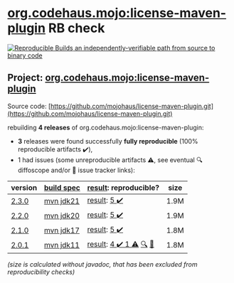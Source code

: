[org.codehaus.mojo:license-maven-plugin](https://central.sonatype.com/artifact/org.codehaus.mojo/license-maven-plugin/versions) RB check
=======

[![Reproducible Builds](https://reproducible-builds.org/images/logos/rb.svg) an independently-verifiable path from source to binary code](https://reproducible-builds.org/)

## Project: [org.codehaus.mojo:license-maven-plugin](https://central.sonatype.com/artifact/org.codehaus.mojo/license-maven-plugin/versions)

Source code: [https://github.com/mojohaus/license-maven-plugin.git](https://github.com/mojohaus/license-maven-plugin.git)

rebuilding **4 releases** of org.codehaus.mojo:license-maven-plugin:
- **3** releases were found successfully **fully reproducible** (100% reproducible artifacts :heavy_check_mark:),
- 1 had issues (some unreproducible artifacts :warning:, see eventual :mag: diffoscope and/or :memo: issue tracker links):

| version | [build spec](/BUILDSPEC.md) | [result](https://reproducible-builds.org/docs/jvm/): reproducible? | size |
| -- | --------- | ------ | -- |
| [2.3.0](https://central.sonatype.com/artifact/org.codehaus.mojo/license-maven-plugin/2.3.0/pom) | [mvn jdk21](license-maven-plugin-2.3.0.buildspec) | [result](license-maven-plugin-2.3.0.buildinfo): [5 :heavy_check_mark: ](license-maven-plugin-2.3.0.buildcompare) | 1.9M |
| [2.2.0](https://central.sonatype.com/artifact/org.codehaus.mojo/license-maven-plugin/2.2.0/pom) | [mvn jdk20](license-maven-plugin-2.2.0.buildspec) | [result](license-maven-plugin-2.2.0.buildinfo): [5 :heavy_check_mark: ](license-maven-plugin-2.2.0.buildcompare) | 1.9M |
| [2.1.0](https://central.sonatype.com/artifact/org.codehaus.mojo/license-maven-plugin/2.1.0/pom) | [mvn jdk17](license-maven-plugin-2.1.0.buildspec) | [result](license-maven-plugin-2.1.0.buildinfo): [5 :heavy_check_mark: ](license-maven-plugin-2.1.0.buildcompare) | 1.8M |
| [2.0.1](https://central.sonatype.com/artifact/org.codehaus.mojo/license-maven-plugin/2.0.1/pom) | [mvn jdk11](license-maven-plugin-2.0.1.buildspec) | [result](license-maven-plugin-2.0.1.buildinfo): [4 :heavy_check_mark:  1 :warning:](license-maven-plugin-2.0.1.buildcompare) [:mag:](license-maven-plugin-2.0.1.diffoscope) [:memo:](https://github.com/mojohaus/license-maven-plugin/pull/453) | 1.8M |

<i>(size is calculated without javadoc, that has been excluded from reproducibility checks)</i>
